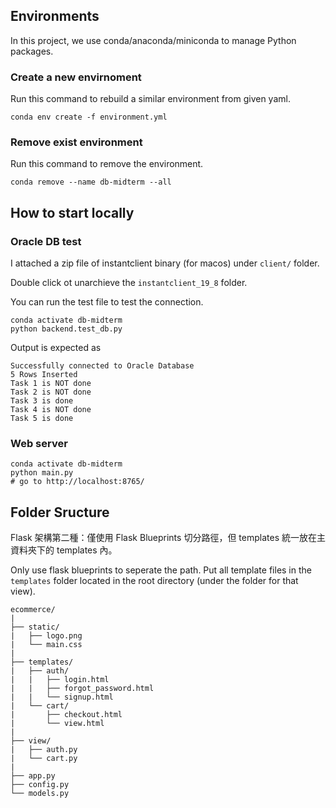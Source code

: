 ## Environments

In this project, we use conda/anaconda/miniconda to manage Python packages.

### Create a new envirnoment
Run this command to rebuild a similar environment from given yaml.
```shell
conda env create -f environment.yml
```

### Remove exist environment
Run this command to remove the environment.
```shell
conda remove --name db-midterm --all
```

## How to start locally

### Oracle DB test

I attached a zip file of instantclient binary (for macos) under `client/` folder.

Double click ot unarchieve the `instantclient_19_8` folder.

You can run the test file to test the connection.

```shell
conda activate db-midterm
python backend.test_db.py
```

Output is expected as
```
Successfully connected to Oracle Database
5 Rows Inserted
Task 1 is NOT done
Task 2 is NOT done
Task 3 is done
Task 4 is NOT done
Task 5 is done
```

### Web server

```shell
conda activate db-midterm
python main.py
# go to http://localhost:8765/
```

## Folder Sructure

Flask 架構第二種：僅使用 Flask Blueprints 切分路徑，但 templates 統一放在主資料夾下的 templates 內。

Only use flask blueprints to seperate the path. Put all template files in the `templates` folder located in the root directory (under the folder for that view).

```
ecommerce/
|
├── static/
|   ├── logo.png
|   └── main.css
|
├── templates/
|   ├── auth/
|   |   ├── login.html
|   |   ├── forgot_password.html
|   |   └── signup.html
|   └── cart/
|       ├── checkout.html
|       └── view.html
|
├── view/
|   ├── auth.py
|   └── cart.py
|
├── app.py
├── config.py
└── models.py
```